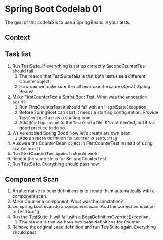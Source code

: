 # Spring Boot Codelab 01

The goal of this codelab is to use a Spring Beans in your tests.

## Context


## Task list
1. Run TestSuite. If everything is set up correctly SecondCounterTest should fail.
   1. The reason that TestSuite fails is that both tests use a different Counter object.
   2. How can we make sure that all tests use the same object? Spring Beans!
2. Make FirstCounterTest a Sprint Boot Test. What was the annotation again?
   1. Run FirstCounterTest it should fail with an IllegalStateException
   2. Before SpringBoot can start it needs a starting configuration. Provide `TestConfig.class` as a starting point.
   3. Add `@Configuration` to the `TestConfig` file. It's not needed, but it's a good practice to do so.
3. We've enabled Spring Boot! Now let's create are own bean.
   1. Add an `@Bean` definition for `Counter` to `TestConfig`
4. Autowire the Counter Bean object in FirstCounterTest instead of using `new Counter()`
5. Run FirstCounterTest again. It should work.
6. Repeat the same steps for SecondCounterTest
7. Run TestSuite. Everything should pass now.

## Component Scan
1. An alternative to bean definitions is to create them automatically with a component scan.
2. Make Counter a component. What was the annotation?
3. Let spring boot scan do a component scan. Add the correct annotation to TestConfig.
4. Run the TestSuite. It will fail with a BeanDefinitionOverrideException.
   1. The reason is that we have two bean definitions for Counter
5. Remove the original bean definition and run TestSuite again. Everything should pass.

